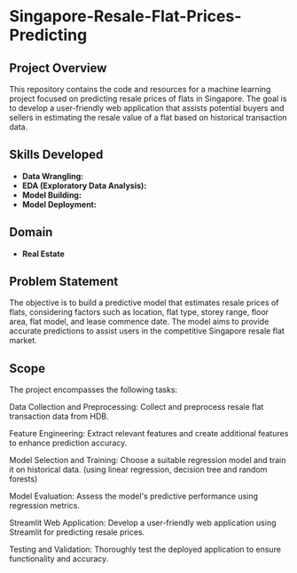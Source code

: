 # Singapore-Resale-Flat-Prices-Predicting

## Project Overview

This repository contains the code and resources for a machine learning project focused on predicting resale prices of flats in Singapore. The goal is to develop a user-friendly web application that assists potential buyers and sellers in estimating the resale value of a flat based on historical transaction data.

## Skills Developed

- **Data Wrangling:** 
- **EDA (Exploratory Data Analysis):** 
- **Model Building:** 
- **Model Deployment:**

## Domain

- **Real Estate**

## Problem Statement

The objective is to build a predictive model that estimates resale prices of flats, considering factors such as location, flat type, storey range, floor area, flat model, and lease commence date. The model aims to provide accurate predictions to assist users in the competitive Singapore resale flat market.

## Scope
The project encompasses the following tasks:

Data Collection and Preprocessing: Collect and preprocess resale flat transaction data from HDB.

Feature Engineering: Extract relevant features and create additional features to enhance prediction accuracy.

Model Selection and Training: Choose a suitable regression model and train it on historical data. (using linear regression, decision tree and random forests)

Model Evaluation: Assess the model's predictive performance using regression metrics.

Streamlit Web Application: Develop a user-friendly web application using Streamlit for predicting resale prices.

Testing and Validation: Thoroughly test the deployed application to ensure functionality and accuracy.


